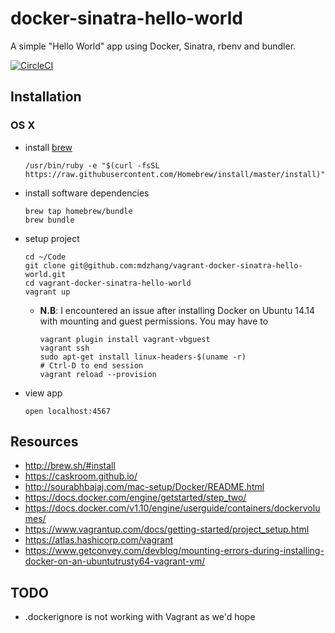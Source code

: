 # docker-sinatra-hello-world

A simple "Hello World" app using Docker, Sinatra, rbenv and bundler.

[![CircleCI](https://circleci.com/gh/mdzhang/vagrant-docker-sinatra-hello-world.svg?style=svg)](https://circleci.com/gh/mdzhang/vagrant-docker-sinatra-hello-world)

## Installation

### OS X

- install [brew](http://brew.sh/#install)

    ```
    /usr/bin/ruby -e "$(curl -fsSL https://raw.githubusercontent.com/Homebrew/install/master/install)"
    ```

- install software dependencies

    ```
    brew tap homebrew/bundle
    brew bundle
    ```

- setup project

    ```
    cd ~/Code
    git clone git@github.com:mdzhang/vagrant-docker-sinatra-hello-world.git
    cd vagrant-docker-sinatra-hello-world
    vagrant up
    ```

    - **N.B**: I encountered an issue after installing Docker on Ubuntu 14.14 with mounting and guest permissions. You may have to

        ```
        vagrant plugin install vagrant-vbguest
        vagrant ssh
        sudo apt-get install linux-headers-$(uname -r)
        # Ctrl-D to end session
        vagrant reload --provision
        ```


- view app

    ```
    open localhost:4567
    ```

## Resources

- http://brew.sh/#install
- https://caskroom.github.io/
- http://sourabhbajaj.com/mac-setup/Docker/README.html
- https://docs.docker.com/engine/getstarted/step_two/
- https://docs.docker.com/v1.10/engine/userguide/containers/dockervolumes/
- https://www.vagrantup.com/docs/getting-started/project_setup.html
- https://atlas.hashicorp.com/vagrant
- https://www.getconvey.com/devblog/mounting-errors-during-installing-docker-on-an-ubuntutrusty64-vagrant-vm/

## TODO

- .dockerignore is not working with Vagrant as we'd hope